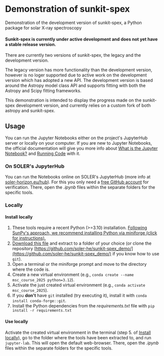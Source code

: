 # Demonstration of sunkit-spex
Demonstration of the development version of sunkit-spex, a Python package for solar X-ray spectroscopy

#### Sunkit-spex is currently under active development and does not yet have a stable release version.

There are currently two versions of sunkit-spex, the legacy and the development version. 

The legacy version has more functionality than the development version, however is no loger supported due to active work on the development version which has adopted a new API. The development version is based around the Astropy model class API and supports fitting with both the Astropy and Scipy fitting frameworks. 

This demonstration is intended to display the progress made on the sunkit-spex development version, and currently relies on a custom fork of both astropy and sunkit-spex. 

## Usage

You can run the Jupyter Notebooks either on the project's JupyterHub server or locally on your computer. If you are new to Jupyter Notebooks, the official documentation will give you more info about [What is the Jupyter Notebook?](https://jupyter-notebook.readthedocs.io/en/stable/examples/Notebook/What%20is%20the%20Jupyter%20Notebook.html) and [Running Code](https://jupyter-notebook.readthedocs.io/en/stable/examples/Notebook/Running%20Code.html) with it.

### On SOLER's JupyterHub

You can run the Notebooks online on SOLER's JupyterHub (more info at [soler-horizon.eu/hub](https://soler-horizon.eu/hub)). For this you only need a [free GitHub account](https://github.com/signup) for verification. There, open the *.ipynb* files within the separate folders for the specific tools.

### Locally

#### Install locally

1. These tools require a recent Python (>=3.10) installation. [Following SunPy's approach, we recommend installing Python via miniforge (click for instructions).](https://docs.sunpy.org/en/stable/tutorial/installation.html#installing-python)
2. [Download this file](https://github.com/soler-he/MSc-course-2025/archive/refs/heads/main.zip) and extract to a folder of your choice (or clone the repository [https://github.com/soler-he/sunkit-spex_demo/](https://github.com/soler-he/sunkit-spex_demo/) if you know how to use `git`).
3. Open a terminal or the miniforge prompt and move to the directory where the code is.
4. Create a new virtual environment (e.g., `conda create --name msc_course_2025 python=3.12`).
5. Activate the just created virtual environment (e.g., `conda activate msc_course_2025`).
6. If you **don't** have `git` installed (try executing it), install it with `conda install conda-forge::git`.
7. Install the Python dependencies from the *requirements.txt* file with `pip install -r requirements.txt`

#### Use locally

Activate the created virtual environment in the terminal (step 5. of [Install locally](#install-locally)), go to the folder where the tools have been extracted to, and run `jupyter-lab`. This will open the default web-browser. There, open the *.ipynb* files within the separate folders for the specific tools.
